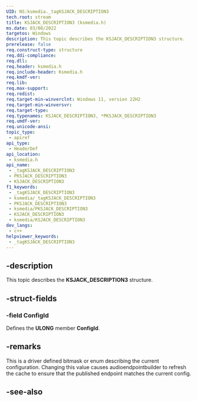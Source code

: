 ```yaml
---
UID: NS:ksmedia._tagKSJACK_DESCRIPTION3
tech.root: stream
title: KSJACK_DESCRIPTION3 (ksmedia.h)
ms.date: 03/08/2022
targetos: Windows
description: This topic describes the KSJACK_DESCRIPTION3 structure.
prerelease: false
req.construct-type: structure
req.ddi-compliance: 
req.dll: 
req.header: ksmedia.h
req.include-header: Ksmedia.h
req.kmdf-ver: 
req.lib: 
req.max-support: 
req.redist: 
req.target-min-winverclnt: Windows 11, version 22H2
req.target-min-winversvr: 
req.target-type: 
req.typenames: KSJACK_DESCRIPTION3, *PKSJACK_DESCRIPTION3
req.umdf-ver: 
req.unicode-ansi: 
topic_type:
 - apiref
api_type:
 - HeaderDef
api_location:
 - ksmedia.h
api_name:
 - _tagKSJACK_DESCRIPTION3
 - PKSJACK_DESCRIPTION3
 - KSJACK_DESCRIPTION3
f1_keywords:
 - _tagKSJACK_DESCRIPTION3
 - ksmedia/_tagKSJACK_DESCRIPTION3
 - PKSJACK_DESCRIPTION3
 - ksmedia/PKSJACK_DESCRIPTION3
 - KSJACK_DESCRIPTION3
 - ksmedia/KSJACK_DESCRIPTION3
dev_langs:
 - c++
helpviewer_keywords:
 - _tagKSJACK_DESCRIPTION3
---
```


## -description

This topic describes the **KSJACK_DESCRIPTION3** structure.

## -struct-fields

### -field ConfigId

Defines the **ULONG** member **ConfigId**.

## -remarks

This is a driver defined bitmask or enum describing the current configuration. Changing this value causes audioendpointbuilder to refresh the cache to ensure that the published endpoint matches the current config.

## -see-also
